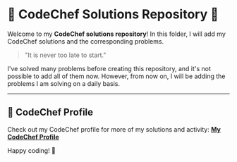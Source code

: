 # 🌟 CodeChef Solutions Repository 🌟

Welcome to my **CodeChef solutions repository**! In this folder, I will add my CodeChef solutions and the corresponding problems. 

> "It is never too late to start." 

I've solved many problems before creating this repository, and it's not possible to add all of them now. However, from now on, I will be adding the problems I am solving on a daily basis.

---

## 📜 CodeChef Profile

Check out my CodeChef profile for more of my solutions and activity:
[**My CodeChef Profile**](https://www.codechef.com/users/shekhardase)



Happy coding! 🚀
